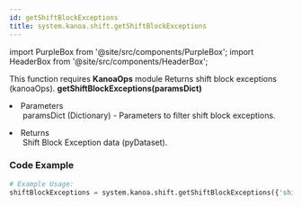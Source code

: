 ```yaml
---
id: getShiftBlockExceptions
title: system.kanoa.shift.getShiftBlockExceptions
---
```


import PurpleBox from '@site/src/components/PurpleBox';
import HeaderBox from '@site/src/components/HeaderBox';

<PurpleBox>This function requires <b>KanoaOps</b> module</PurpleBox>
<HeaderBox header="Description">Returns shift block exceptions (kanoaOps).</HeaderBox>
<HeaderBox header="Syntax">
    <b>getShiftBlockExceptions(paramsDict)</b>
    <li>Parameters <br />
        <ul>paramsDict (Dictionary) - Parameters to filter shift block exceptions.</ul>
    </li>
    <li>Returns <br />
        <ul>Shift Block Exception data (pyDataset).</ul>
    </li>
</HeaderBox>

### Code Example

```python
# Example Usage:
shiftBlockExceptions = system.kanoa.shift.getShiftBlockExceptions({'shiftBlockId': 1})
